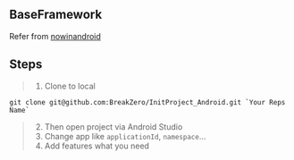 
## BaseFramework 
Refer from [nowinandroid](https://github.com/android/nowinandroid)

## Steps
> 1. Clone to local
```shell
git clone git@github.com:BreakZero/InitProject_Android.git `Your Reps Name`
```
> 2. Then open project via Android Studio
> 3. Change app like `applicationId`, `namespace`...
> 4. Add features what you need

